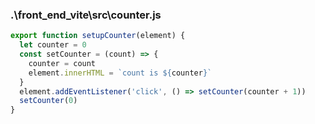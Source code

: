 ### .\front_end_vite\src\counter.js

```js
export function setupCounter(element) {
  let counter = 0
  const setCounter = (count) => {
    counter = count
    element.innerHTML = `count is ${counter}`
  }
  element.addEventListener('click', () => setCounter(counter + 1))
  setCounter(0)
}

```